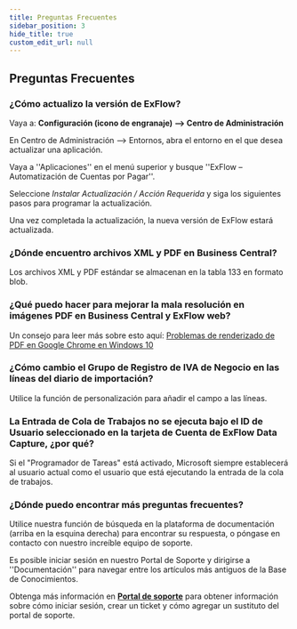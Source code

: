 ```yaml
---
title: Preguntas Frecuentes
sidebar_position: 3
hide_title: true
custom_edit_url: null
---
```

## Preguntas Frecuentes

### ¿Cómo actualizo la versión de ExFlow?
Vaya a: **Configuración (icono de engranaje) --> Centro de Administración**

En Centro de Administración --> Entornos, abra el entorno en el que desea actualizar una aplicación.

Vaya a ''Aplicaciones'' en el menú superior y busque ''ExFlow – Automatización de Cuentas por Pagar''. 

Seleccione *Instalar Actualización / Acción Requerida* y siga los siguientes pasos para programar la actualización. 

Una vez completada la actualización, la nueva versión de ExFlow estará actualizada.


### ¿Dónde encuentro archivos XML y PDF en Business Central?
Los archivos XML y PDF estándar se almacenan en la tabla 133 en formato blob.

### ¿Qué puedo hacer para mejorar la mala resolución en imágenes PDF en Business Central y ExFlow web?
Un consejo para leer más sobre esto aquí: [Problemas de renderizado de PDF en Google Chrome en Windows 10](https://support.papersapp.com/support/solutions/articles/30000046026-pdf-rendering-issues-in-google-chrome-on-windows-10)

### ¿Cómo cambio el Grupo de Registro de IVA de Negocio en las líneas del diario de importación?
Utilice la función de personalización para añadir el campo a las líneas.

### La Entrada de Cola de Trabajos no se ejecuta bajo el ID de Usuario seleccionado en la tarjeta de Cuenta de ExFlow Data Capture, ¿por qué?
Si el "Programador de Tareas" está activado, Microsoft siempre establecerá al usuario actual como el usuario que está ejecutando la entrada de la cola de trabajos.

### ¿Dónde puedo encontrar más preguntas frecuentes?
Utilice nuestra función de búsqueda en la plataforma de documentación (arriba en la esquina derecha) para encontrar su respuesta, o póngase en contacto con nuestro increíble equipo de soporte.

Es posible iniciar sesión en nuestro Portal de Soporte y dirigirse a ''Documentación'' para navegar entre los artículos más antiguos de la Base de Conocimientos.

Obtenga más información en [**Portal de soporte**](https://docs.signupsoftware.com/business-central/docs/user-manual/help-and-support/support-portal) para obtener información sobre cómo iniciar sesión, crear un ticket y cómo agregar un sustituto del portal de soporte.